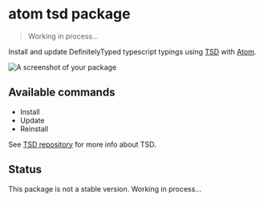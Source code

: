# atom tsd package

> Working in process...

Install and update DefinitelyTyped typescript typings using [TSD](https://github.com/DefinitelyTyped/tsd) with [Atom](https://atom.io).

![A screenshot of your package](https://f.cloud.github.com/assets/69169/2290250/c35d867a-a017-11e3-86be-cd7c5bf3ff9b.gif)

## Available commands

* Install
* Update
* Reinstall

See [TSD repository](https://github.com/DefinitelyTyped/tsd) for more info about TSD.

## Status

This package is not a stable version. Working in process...
